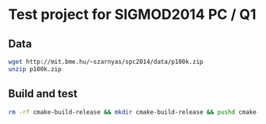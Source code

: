 # Test project for SIGMOD2014 PC / Q1

## Data

```bash
wget http://mit.bme.hu/~szarnyas/spc2014/data/p100k.zip
unzip p100k.zip
```

## Build and test

```bash
rm -rf cmake-build-release && mkdir cmake-build-release && pushd cmake-build-release && cmake -DCMAKE_BUILD_TYPE=RelWithDebInfo .. && make -j$(nproc) && ./main ; popd
```
